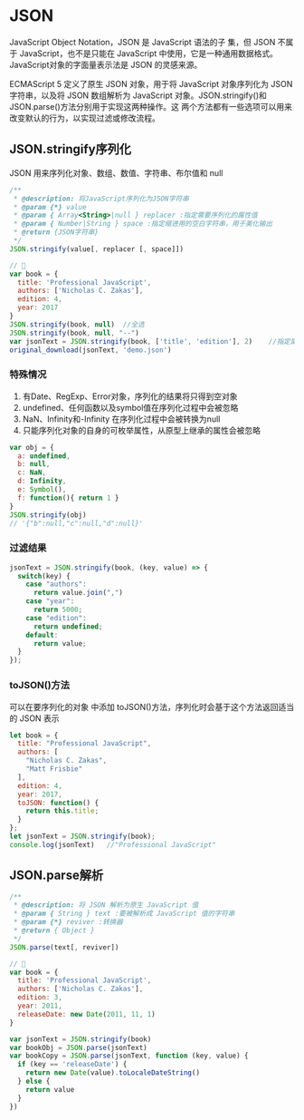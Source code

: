 # JSON

JavaScript Object Notation，JSON 是 JavaScript 语法的子 集，但 JSON 不属于 JavaScript，也不是只能在 JavaScript 中使用，它是一种通用数据格式。JavaScript对象的字面量表示法是 JSON 的灵感来源。

ECMAScript 5 定义了原生 JSON 对象，用于将 JavaScript 对象序列化为 JSON 字符串，以及将 JSON 数组解析为 JavaScript 对象。JSON.stringify()和 JSON.parse()方法分别用于实现这两种操作。这 两个方法都有一些选项可以用来改变默认的行为，以实现过滤或修改流程。

## JSON.stringify序列化

JSON 用来序列化对象、数组、数值、字符串、布尔值和 null

```js
/**
 * @description: 将JavaScript序列化为JSON字符串
 * @param {*} value
 * @param { Array<String>|null } replacer :指定需要序列化的属性值
 * @param { Number|String } space :指定缩进用的空白字符串，用于美化输出
 * @return {JSON字符串}
 */
JSON.stringify(value[, replacer [, space]])
```

```js
// 🌰
var book = {
  title: 'Professional JavaScript',
  authors: ['Nicholas C. Zakas'],
  edition: 4,
  year: 2017
}
JSON.stringify(book, null)  //全选
JSON.stringify(book, null, "--")
var jsonText = JSON.stringify(book, ['title', 'edition'], 2)	//指定属性
original_download(jsonText, 'demo.json')
```

### 特殊情况

1. 有Date、RegExp、Error对象，序列化的结果将只得到空对象
2. undefined、任何函数以及symbol值在序列化过程中会被忽略
3. NaN、Infinity和-Infinity 在序列化过程中会被转换为null
4. 只能序列化对象的自身的可枚举属性，从原型上继承的属性会被忽略

```js
var obj = {
  a: undefined,
  b: null,
  c: NaN,
  d: Infinity,
  e: Symbol(),
  f: function(){ return 1 }
}
JSON.stringify(obj)		
// '{"b":null,"c":null,"d":null}'
```



### 过滤结果

```js
jsonText = JSON.stringify(book, (key, value) => {
  switch(key) {
    case "authors":
      return value.join(",")
    case "year":
      return 5000;
    case "edition":
      return undefined;
    default:
      return value;
  }
});
```

### toJSON()方法

可以在要序列化的对象 中添加 toJSON()方法，序列化时会基于这个方法返回适当的 JSON 表示

```js
let book = {
  title: "Professional JavaScript",
  authors: [
    "Nicholas C. Zakas",
    "Matt Frisbie"
  ],
  edition: 4,
  year: 2017,
  toJSON: function() {
    return this.title;
  }
};
let jsonText = JSON.stringify(book);
console.log(jsonText)	//"Professional JavaScript"
```



## JSON.parse解析

```js
/**
 * @description: 将 JSON 解析为原生 JavaScript 值
 * @param { String } text :要被解析成 JavaScript 值的字符串
 * @param {*} reviver :转换器
 * @return { Object }
 */
JSON.parse(text[, reviver])
```

```js
// 🌰
var book = {
  title: 'Professional JavaScript',
  authors: ['Nicholas C. Zakas'],
  edition: 3,
  year: 2011,
  releaseDate: new Date(2011, 11, 1)
}

var jsonText = JSON.stringify(book)
var bookObj = JSON.parse(jsonText)
var bookCopy = JSON.parse(jsonText, function (key, value) {
  if (key == 'releaseDate') {
    return new Date(value).toLocaleDateString()
  } else {
    return value
  }
})
```

